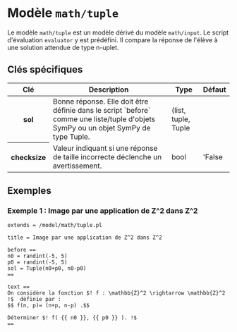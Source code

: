 # Modèle `math/tuple`

Le modèle `math/tuple` est un modèle dérivé du modèle `math/input`. Le script d'évaluation `evaluator` y est prédéfini. Il compare la réponse de l'élève à une solution attendue de type n-uplet.

## Clés spécifiques

            
<table class="table">
<thead>
<tr>
<th scope="col">Clé</th>
<th scope="col">Description</th>
<th scope="col">Type</th>
<th scope="col">Défaut</th>
</tr>
</thead>
<tbody>

<tr>
<th scope="row"> sol </th>
<td> Bonne réponse. Elle doit être définie dans le script `before` comme une liste/tuple d'objets SymPy ou un objet SymPy de type Tuple. </td>
<td> (list, tuple, Tuple </td>
<td>  </td>
</tr>

<tr>
<th scope="row"> checksize </th>
<td> Valeur indiquant si une réponse de taille incorrecte déclenche un avertissement. </td>
<td> bool </td>
<td> 'False </td>
</tr>

</tbody>
</table>

## Exemples

### Exemple 1 : Image par une application de Z^2 dans Z^2

```
extends = /model/math/tuple.pl

title = Image par une application de Z^2 dans Z^2

before ==
n0 = randint(-5, 5)
p0 = randint(-5, 5)
sol = Tuple(n0+p0, n0-p0)
==

text ==
On considère la fonction $! f : \mathbb{Z}^2 \rightarrow \mathbb{Z}^2  !$  définie par :
$$ f(n, p)= (n+p, n-p) .$$

Déterminer $! f( {{ n0 }}, {{ p0 }} ). !$
==
```
